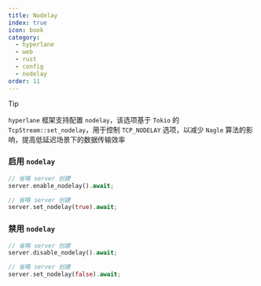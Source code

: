```yaml
---
title: Nodelay
index: true
icon: book
category:
  - hyperlane
  - web
  - rust
  - config
  - nodelay
order: 11
---
```


<Share colorful />

> [!tip]
>
> `hyperlane` 框架支持配置 `nodelay`，该选项基于 `Tokio` 的 `TcpStream::set_nodelay`，用于控制 `TCP_NODELAY` 选项，以减少 `Nagle` 算法的影响，提高低延迟场景下的数据传输效率

### 启用 `nodelay`

```rust
// 省略 server 创建
server.enable_nodelay().await;
```

```rust
// 省略 server 创建
server.set_nodelay(true).await;
```

### 禁用 `nodelay`

```rust
// 省略 server 创建
server.disable_nodelay().await;
```

```rust
// 省略 server 创建
server.set_nodelay(false).await;
```

<Bottom />
